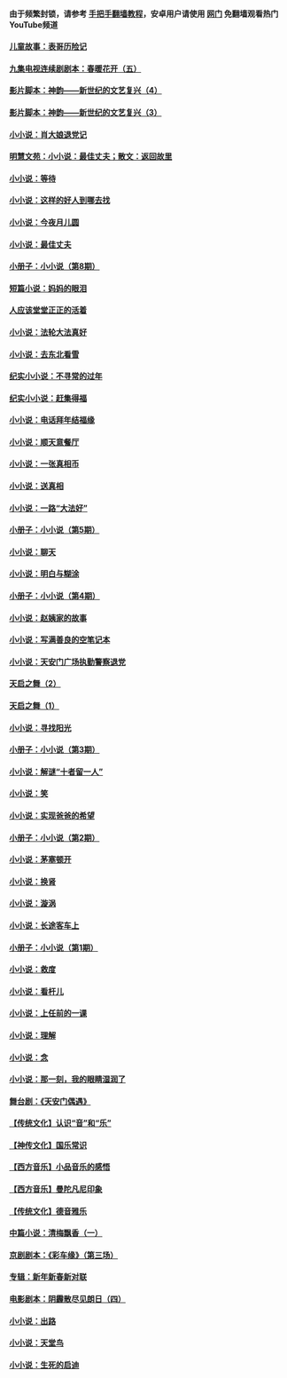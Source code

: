 #### 由于频繁封锁，请参考 [手把手翻墙教程](https://github.com/gfw-breaker/guides/wiki/)，安卓用户请使用 [网门](https://github.com/gfw-breaker/nogfw/blob/master/dl.md?t=07081600) 免翻墙观看热门YouTube频道 

#### [儿童故事：表哥历险记](../pages/328/383535.md?t=07081600) 

#### [九集电视连续剧剧本：春暖花开（五）](../pages/328/275919.md?t=07081600) 

#### [影片脚本：神韵——新世纪的文艺复兴（4）](../pages/328/266089.md?t=07081600) 

#### [影片脚本：神韵——新世纪的文艺复兴（3）](../pages/328/266087.md?t=07081600) 

#### [小小说：肖大娘退党记](../pages/328/239807.md?t=07081600) 

#### [明慧文苑：小小说：最佳丈夫；散文：返回故里](../pages/328/3439.md?t=07081600) 

#### [小小说：等待](../pages/328/223927.md?t=07081600) 

#### [小小说：这样的好人到哪去找](../pages/328/209396.md?t=07081600) 

#### [小小说：今夜月儿圆](../pages/328/193588.md?t=07081600) 

#### [小小说：最佳丈夫](../pages/328/190938.md?t=07081600) 

#### [小册子：小小说（第8期）](../pages/328/188202.md?t=07081600) 

#### [短篇小说：妈妈的眼泪](../pages/328/187712.md?t=07081600) 

#### [人应该堂堂正正的活着](../pages/328/182430.md?t=07081600) 

#### [小小说：法轮大法真好](../pages/328/174669.md?t=07081600) 

#### [小小说：去东北看雪](../pages/328/173882.md?t=07081600) 

#### [纪实小小说：不寻常的过年](../pages/328/173187.md?t=07081600) 

#### [纪实小小说：赶集得福](../pages/328/172652.md?t=07081600) 

#### [小小说：电话拜年结福缘](../pages/328/172533.md?t=07081600) 

#### [小小说：顺天意餐厅](../pages/328/170182.md?t=07081600) 

#### [小小说：一张真相币](../pages/328/169410.md?t=07081600) 

#### [小小说：送真相](../pages/328/166713.md?t=07081600) 

#### [小小说：一路“大法好”](../pages/328/162016.md?t=07081600) 

#### [小册子：小小说（第5期）](../pages/328/161131.md?t=07081600) 

#### [小小说：聊天](../pages/328/159640.md?t=07081600) 

#### [小小说：明白与糊涂](../pages/328/158101.md?t=07081600) 

#### [小册子：小小说（第4期）](../pages/328/158006.md?t=07081600) 

#### [小小说：赵姨家的故事](../pages/328/157843.md?t=07081600) 

#### [小小说：写满善良的空笔记本](../pages/328/157382.md?t=07081600) 

#### [小小说：天安门广场执勤警察退党](../pages/328/156982.md?t=07081600) 

#### [天启之舞（2）](../pages/328/153440.md?t=07081600) 

#### [天启之舞（1）](../pages/328/153439.md?t=07081600) 

#### [小小说：寻找阳光](../pages/328/153065.md?t=07081600) 

#### [小册子：小小说（第3期）](../pages/328/151715.md?t=07081600) 

#### [小小说：解谜“十者留一人”](../pages/328/148967.md?t=07081600) 

#### [小小说：笑](../pages/328/148905.md?t=07081600) 

#### [小小说：实现爸爸的希望](../pages/328/148096.md?t=07081600) 

#### [小册子：小小说（第2期）](../pages/328/147214.md?t=07081600) 

#### [小小说：茅塞顿开](../pages/328/147030.md?t=07081600) 

#### [小小说：换肾](../pages/328/146770.md?t=07081600) 

#### [小小说：漩涡](../pages/328/146683.md?t=07081600) 

#### [小小说：长途客车上](../pages/328/145076.md?t=07081600) 

#### [小册子：小小说（第1期）](../pages/328/143963.md?t=07081600) 

#### [小小说：救度](../pages/328/143927.md?t=07081600) 

#### [小小说：看杆儿](../pages/328/142137.md?t=07081600) 

#### [小小说：上任前的一课](../pages/328/140808.md?t=07081600) 

#### [小小说：理解](../pages/328/140476.md?t=07081600) 

#### [小小说：念](../pages/328/139513.md?t=07081600) 

#### [小小说：那一刻，我的眼睛湿润了](../pages/328/138476.md?t=07081600) 

#### [舞台剧：《天安门偶遇》](../pages/328/117155.md?t=07081600) 

#### [【传统文化】认识“音”和“乐”](../pages/328/108667.md?t=07081600) 

#### [【神传文化】国乐常识](../pages/328/104225.md?t=07081600) 

#### [【西方音乐】小品音乐的感悟](../pages/328/102924.md?t=07081600) 

#### [【西方音乐】曼陀凡尼印象](../pages/328/102922.md?t=07081600) 

#### [【传统文化】德音雅乐](../pages/328/102923.md?t=07081600) 

#### [中篇小说：清梅飘香（一）](../pages/328/101058.md?t=07081600) 

#### [京剧剧本：《彩车缘》（第三场）](../pages/328/96434.md?t=07081600) 

#### [专辑：新年新春新对联](../pages/328/94991.md?t=07081600) 

#### [电影剧本：阴霾散尽见朗日（四）](../pages/328/87081.md?t=07081600) 

#### [小小说：出路](../pages/328/84848.md?t=07081600) 

#### [小小说：天堂鸟](../pages/328/83084.md?t=07081600) 

#### [小小说：生死的启迪](../pages/328/70977.md?t=07081600) 

